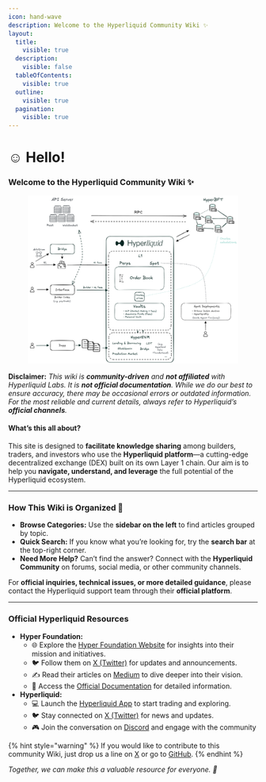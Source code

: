 ```yaml
---
icon: hand-wave
description: Welcome to the Hyperliquid Community Wiki ✨
layout:
  title:
    visible: true
  description:
    visible: false
  tableOfContents:
    visible: true
  outline:
    visible: true
  pagination:
    visible: true
---
```


# ☺️ Hello!

### **Welcome to the Hyperliquid Community Wiki ✨**

<figure><img src=".gitbook/assets/Hyperliquid-Ecosystem_v2bis2.png" alt=""><figcaption></figcaption></figure>

**Disclaimer:** _This wiki is **community-driven** and **not affiliated** with Hyperliquid Labs. It is **not official documentation**. While we do our best to ensure accuracy, there may be occasional errors or outdated information. For the most reliable and current details, always refer to Hyperliquid’s **official channels**._

#### What’s this all about?

This site is designed to **facilitate knowledge sharing** among builders, traders, and investors who use the **Hyperliquid platform**—a cutting-edge decentralized exchange (DEX) built on its own Layer 1 chain. Our aim is to help you **navigate, understand, and leverage** the full potential of the Hyperliquid ecosystem.

***

### How This Wiki is Organized 🧭

* **Browse Categories:** Use the **sidebar on the left** to find articles grouped by topic.
* **Quick Search:** If you know what you’re looking for, try the **search bar** at the top-right corner.
* **Need More Help?** Can’t find the answer? Connect with the **Hyperliquid Community** on forums, social media, or other community channels.

For **official inquiries, technical issues, or more detailed guidance**, please contact the Hyperliquid support team through their **official platform**.

***

### Official Hyperliquid Resources

* **Hyper Foundation:**
  * 🌐 Explore the [Hyper Foundation Website](https://hyperfoundation.org/) for insights into their mission and initiatives.
  * 🐦 Follow them on [X (Twitter)](https://x.com/HyperFND) for updates and announcements.
  * ✍️ Read their articles on [Medium](https://hyperfnd.medium.com/) to dive deeper into their vision.
  * 📄 Access the [Official Documentation](https://hyperliquid.gitbook.io/hyperliquid-docs) for detailed information.
* **Hyperliquid:**
  * 💻 Launch the [Hyperliquid App](https://app.hyperliquid.xyz/trade) to start trading and exploring.
  * 🐦 Stay connected on [X (Twitter)](https://x.com/HyperliquidX) for news and updates.
  * 🎮 Join the conversation on [Discord](https://discord.com/invite/hyperliquid) and engage with the community

{% hint style="warning" %}
If you would like to contribute to this community Wiki, just drop us a line on [X](https://x.com/solynor_finance) or go to [GitHub](https://github.com/Hyperliquid-Community/wiki-community).
{% endhint %}

_Together, we can make this a valuable resource for everyone. 🚀_
